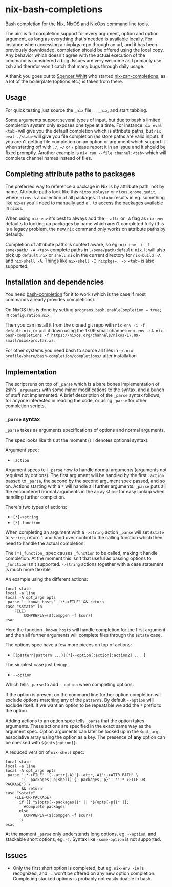 # nix-bash-completions
Bash completion for the [Nix](https://nixos.org/nix/), [NixOS](https://nixos.org/) and [NixOps](https://nixos.org/nixops/) command line tools.

The aim is full completion support for every argument, option and option argument, as long as everything that's needed is available locally. For instance when accessing a nixpkgs repo through an url, and it has been previously downloaded, completion should be offered using the local copy. Any behavior which doesn't agree with the actual execution of the command is considered a bug. Issues are very welcome as I primarily use zsh and therefor won't catch that many bugs through daily usage.

A thank you goes out to [Spencer Whitt](https://github.com/spwhitt) who started [nix-zsh-completions](https://github.com/spwhitt/nix-zsh-completions), as a lot of the boilerplate (options etc.) is taken from there.

## Usage

For quick testing just source the `_nix` file: `. _nix`, and start tabbing.

Some arguments support several types of input, but due to bash's limited completion system only exposes one type at a time. For instance `nix eval <tab>` will give you the default completion which is attribute paths, but `nix eval ./<tab>` will give you file completion (as store paths are valid input). If you aren't getting file completion on an option or argument which support it when starting off with `./`, `~/` or `/` please report it in an issue and it should be fixed promptly. Another example is `nix run --file channel:<tab>` which will complete channel names instead of files.

## Completing attribute paths to packages

The preferred way to reference a package in Nix is by attribute path, not by name. Attribute paths look like this `nixos.mplayer` or `nixos.gnome.gedit`, where `nixos` is a collection of all packages. If `<tab>` results in eg. something like `nixos` you'll need to manually add a `.` to access the packages available in `nixos`. 

When using `nix-env` it's best to always add the `--attr` or `-A` flag as `nix-env` defaults to looking up packages by name which aren't completed fully (this is a legacy problem, the new `nix` command only works on attribute paths by default).

Completion of attribute paths is context aware, so eg. `nix-env -i -f some/path/ -A <tab>` complete paths in `./some/path/default.nix`. It will also pick up `default.nix` or `shell.nix` in the current directory for `nix-build -A` and `nix-shell -A`. Things like `nix-shell -I nixpkgs=. -p <tab>` is also supported.

## Installation and dependencies

You need [bash-completion](https://github.com/scop/bash-completion) for it to work (which is the case if most commands already provides completions).

On NixOS this is done by setting `programs.bash.enableCompletion = true;` in `configuration.nix`. 

Then you can install it from the cloned git repo with `nix-env -i -f default.nix`, or pull it down using the 17.09 small channel: `nix-env -iA nix-bash-completions -f https://nixos.org/channels/nixos-17.09-small/nixexprs.tar.xz`.

For other systems you need bash to source all files in  `~/.nix-profile/share/bash-completion/completions/` after installation. 

## Implementation

The script runs on top of `_parse` which is a bare bones implementation of zsh's [`_arguments`](http://zsh.sourceforge.net/Doc/Release/Completion-System.html#index-_005farguments) with some minor modifications to the syntax, and a bunch of stuff not implemented. A brief description of the `_parse` syntax follows, for anyone interested in reading the code, or using `_parse` for other completion scripts.

### `_parse` syntax
`_parse` takes as arguments specifications of options and normal arguments.

The spec looks like this at the moment (`[]` denotes optional syntax):

Argument spec:
- `:action`

Argument specs tell `_parse` how to handle normal arguments (arguments not required by options). The first argument will be handled by the first `:action` passed to `_parse`, the second by the second argument spec passed, and so on. Actions starting with a `*` will handle all further arguments. `_parse` puts all the encountered normal arguments in the array `$line` for easy lookup when handling further completion.

There's two types of actions:

- `[*]->string`
- `[*]_function`

When completing an argument with a `->string` action `_parse` will set `$state` to `string`, return `1` and hand over control to the calling function which then need to handle the actual completion.

The `[*]_function_` spec causes `_function` to be called, making it handle completion. At the moment this isn't that useful as passing options to `_function` isn't supported. `->string` actions together with a case statement is much more flexible.

An example using the different actions:
```shell
local state
local -a line
local -A opt_args opts
_parse ':_known_hosts' ':*->FILE' && return
case "$state" in
    FILE)
        COMPREPLY=($(compgen -f $cur))
esac
```
Here the function `_known_hosts` will handle completion for the first argument and then all further arguments will complete files through the `$state` case.

The options spec have a few more pieces on top of actions:
- `[(pattern|pattern ...)][*]--option[:action[:action2] ... ]`

The simplest case just being:
- `--option`

Which tells `_parse` to add `--option` when completing options.

If the option is present on the command line further option completion will exclude options matching any of the `pattern`s. By default `--option` will exclude itself. If we want an option to be repeatable we add the `*` prefix to the option.

Adding actions to an option spec tells `_parse` that the option takes arguments. These actions are specified in the exact same way as the argument spec. Option arguments can later be looked up in the `$opt_args` associative array using the option as a key. The presence of __any__ option can be checked with `${opts[option]}`.

A reduced version of `nix-shell` spec:
```shell
local state
local -a line
local -A opt_args opts
_parse ':*->FILE' '(--attr|-A)'{--attr,-A}':->ATTR_PATH' \
       '(--packages|-p|shell)'{--packages,-p}'' '':*->FILE-OR-PACKAGE') \
       && return
case "$state"
    FILE-OR-PACKAGE)
      if [[ "${opts[--packages]}" || "${opts[-p]}" ]];
        #Complete packages
      else
        COMPREPLY=($(compgen -f $cur))
      fi
esac
```

At the moment `_parse` only understands long options, eg. `--option`, and stackable short options, eg. `-f`. Syntax like `-some-option` is not supported.

## Issues

- Only the first short option is completed, but eg. `nix-env -iA` is recognized, and `-i` won't be offered on any new option completion. Completing stacked options is probably not easily doable in bash.
